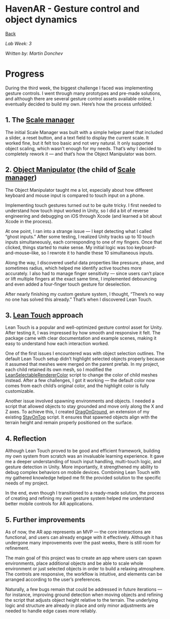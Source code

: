 # HavenAR - Gesture control and object dynamics

[Back](../README.md)

_Lab Week: 3_

_Written by: Martin Donchev_

# Progress

During the third week, the biggest challenge I faced was implementing gesture controls. I went through many prototypes and pre-made solutions, and although there are several gesture control assets available online, I eventually decided to build my own. Here’s how the process unfolded:

## 1. The [Scale manager](../HavenAR/Assets/Scripts/ScaleManager.cs)

The initial Scale Manager was built with a simple helper panel that included a slider, a reset button, and a text field to display the current scale. It worked fine, but it felt too basic and not very natural. It only supported object scaling, which wasn’t enough for my needs. That’s why I decided to completely rework it — and that’s how the Object Manipulator was born.

## 2. [Object Manipulator](../HavenAR/Assets/Scripts/ObjectManipulator.cs) (the child of [Scale manager](../HavenAR/Assets/Scripts/ScaleManager.cs))

The Object Manipulator taught me a lot, especially about how different keyboard and mouse input is compared to touch input on a phone.

Implementing touch gestures turned out to be quite tricky. I first needed to understand how touch input worked in Unity, so I did a bit of reverse engineering and debugging on iOS through Xcode (and learned a bit about Xcode in the process).

At one point, I ran into a strange issue — I kept detecting what I called “ghost inputs.” After some testing, I realized Unity tracks up to 10 touch inputs simultaneously, each corresponding to one of my fingers. Once that clicked, things started to make sense. My initial logic was too keyboard-and-mouse–like, so I rewrote it to handle these 10 simultaneous inputs.

Along the way, I discovered useful data properties like pressure, phase, and sometimes radius, which helped me identify active touches more accurately. I also had to manage finger sensitivity — since users can’t place or lift multiple fingers at the exact same time, I implemented debouncing and even added a four-finger touch gesture for deselection.

After nearly finishing my custom gesture system, I thought, “There’s no way no one has solved this already.” That’s when I discovered Lean Touch.

## 3. [Lean Touch](https://assetstore.unity.com/packages/tools/input-management/lean-touch-30111) approach

Lean Touch is a popular and well-optimized gesture control asset for Unity. After testing it, I was impressed by how smooth and responsive it felt. The package came with clear documentation and example scenes, making it easy to understand how each interaction worked.

One of the first issues I encountered was with object selection outlines. The default Lean Touch setup didn’t highlight selected objects properly because it assumed that meshes were merged on the parent prefab. In my project, each child retained its own mesh, so I modified the [LeanSelectableRendererColor]( ../HavenAR\Assets\Plugins\CW\LeanCommon\Extras\Scripts\LeanSelectableRendererColor.cs) script to change the color of child meshes instead. After a few challenges, I got it working — the default color now comes from each child’s original color, and the highlight color is fully customizable.

Another issue involved spawning environments and objects. I needed a script that allowed objects to stay grounded and move only along the X and Z axes. To achieve this, I created [DragOnGround](../HavenAR/Assets/Scripts/LeanTouch/DragOnGround.cs), an extension of my existing [StayOnTop](../HavenAR/Assets/Scripts/StayOnTop.cs) script. It ensures that spawned objects align with the terrain height and remain properly positioned on the surface.

## 4. Reflection

Although Lean Touch proved to be good and efficient framework, building my own system from scratch was an invaluable learning experience. It gave me a deeper understanding of touch input handling, multi-touch logic, and gesture detection in Unity. More importantly, it strengthened my ability to debug complex behaviors on mobile devices. Combining Lean Touch with my gathered knowledge helped me fit the provided solution to the specific needs of my project.

In the end, even though I transitioned to a ready-made solution, the process of creating and refining my own gesture system helped me understand better mobile controls for AR applications.

## 5. Further improvements

As of now, the AR app represents an MVP — the core interactions are functional, and users can already engage with it effectively. Although it has undergone many improvements over the past weeks, there is still room for refinement. 

The main goal of this project was to create an app where users can spawn environments, place additional objects and be able to scale whole environment or just selected objects in order to build a relaxing atmosphere. The controls are responsive, the workflow is intuitive, and elements can be arranged according to the user’s preferences.

Naturally, a few bugs remain that could be addressed in future iterations — for instance, improving ground detection when moving objects and refining the script that adjusts object height relative to the terrain. The underlying logic and structure are already in place and only minor adjustments are needed to handle edge cases more reliably.